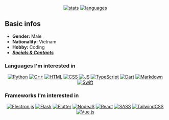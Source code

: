 <div align='center'>

<!--   # im endy and i code random stuff -->
 
  [![stats](https://github-readme-stats.vercel.app/api?username=Endy3032&count_private=true&show_icons=true&theme=nord&bg_color=-60,0e1420,262c38&icon_color=81A1C1&border_radius=10&border_color=2e3440&hide=stars&line_height=24)](https://github.com/anuraghazra/github-readme-stats)
  [![languages](https://github-readme-stats.vercel.app/api/top-langs/?username=Endy3032&theme=nord&bg_color=-60,161c28,262c38&border_radius=10&border_color=2e3440&layout=compact)](https://github.com/anuraghazra/github-readme-stats)
  
<!--   [![views](https://komarev.com/ghpvc/?username=Endy3032&color=1e2430&style=flat-square)](https://github.com/antonkomarev/github-profile-views-counter) -->

</div>

## Basic infos
- **Gender:** Male
- **Nationality:** Vietnam
- **Hobby:** Coding
- ***[Socials & Contacts](https://linktr.ee/Endy3032)***

### Languages I'm interested in

<div align = 'center'>

 [![Python](https://img.shields.io/badge/python-3670A0?style=for-the-badge&logo=python&color=2E3440&logoColor=ECEFF4)](https://python.org/)
 [![C++](https://img.shields.io/badge/c++-%2300599C.svg?style=for-the-badge&logo=c%2B%2B&color=2E3440&logoColor=ECEFF4)](https://www.cplusplus.com/)
 [![HTML](https://img.shields.io/badge/html-%23E34F26.svg?style=for-the-badge&logo=html5&color=2E3440&logoColor=ECEFF4)](https://developer.mozilla.org/en-US/docs/Web/HTML)
 [![CSS](https://img.shields.io/badge/css-%231572B6.svg?style=for-the-badge&logo=css3&color=2E3440&logoColor=ECEFF4)](https://developer.mozilla.org/en-US/docs/Web/CSS)
 [![JS](https://img.shields.io/badge/JS-%23323330.svg?style=for-the-badge&logo=javascript&color=2E3440&logoColor=ECEFF4)](https://www.javascript.com/)
 [![TypeScript](https://img.shields.io/badge/typescript-%23007ACC.svg?style=for-the-badge&logo=typescript&color=2E3440&logoColor=ECEFF4)](https://www.typescriptlang.org/)
 [![Dart](https://img.shields.io/badge/dart-%230175C2.svg?style=for-the-badge&logo=dart&color=2E3440&logoColor=ECEFF4)](https://dart.dev/)
 [![Markdown](https://img.shields.io/badge/markdown-%23000000.svg?style=for-the-badge&logo=markdown&color=2E3440&logoColor=ECEFF4)](https://daringfireball.net/projects/markdown/)
 [![Swift](https://img.shields.io/badge/swift-F54A2A?style=for-the-badge&logo=swift&color=2E3440&logoColor=ECEFF4)](https://developer.apple.com/swift/)

</div>
 
### Frameworks I'm interested in

<div align = 'center'>

 [![Electron.js](https://img.shields.io/badge/ElectronJS-191970?style=for-the-badge&logo=Electron&color=2E3440&logoColor=ECEFF4)](https://electronjs.org/)
 [![Flask](https://img.shields.io/badge/flask-%23000.svg?style=for-the-badge&logo=flask&color=2E3440&logoColor=ECEFF4)](https://flask.palletsprojects.com/)
 [![Flutter](https://img.shields.io/badge/Flutter-%2302569B.svg?style=for-the-badge&logo=Flutter&color=2E3440&logoColor=ECEFF4)](https://flutter.dev/)
 [![NodeJS](https://img.shields.io/badge/nodejs-6DA55F?style=for-the-badge&logo=node.js&color=2E3440&logoColor=ECEFF4)](http://nodejs.dev/)
 [![React](https://img.shields.io/badge/react-%2320232a.svg?style=for-the-badge&logo=react&color=2E3440&logoColor=ECEFF4)](https://reactjs.org/)
 [![SASS](https://img.shields.io/badge/SASS-hotpink.svg?style=for-the-badge&logo=SASS&color=2E3440&logoColor=ECEFF4)](https://sass-lang.com/)
 [![TailwindCSS](https://img.shields.io/badge/tailwindcss-%2338B2AC.svg?style=for-the-badge&logo=tailwind-css&color=2E3440&logoColor=ECEFF4)](https://tailwindcss.com/)
 [![Vue.js](https://img.shields.io/badge/vuejs-%2335495e.svg?style=for-the-badge&logo=vuedotjs&color=2E3440&logoColor=ECEFF4)](https://vuejs.org/)

</div>

<!--
**Endy3032/Endy3032** is a ✨ _special_ ✨ repository because its `README.md` (this file) appears on your GitHub profile.

hêh only those who view raw can see these

Here are some ideas to get you started:

- 🔭 Working on a Discord.JS bot - [Repo](https://github.com/Endy3032/EndyJS) - [Replit](https://replit.com/@Enderhoang/EndyJS)
- 🌱 I’m currently learning stuff
- 👯 I’m looking to collaborate on nothin
- 🤔 I’m looking for help with nothing (atm)
- 💬 Ask me about nothing
- 📫 How to reach me: view linktree above
- 😄 Pronouns: ~~male pronoun~~ he/him
- ⚡ Fun fact: my name is my name

hmmmmmmmmmmmmmmmmmmm
-->
